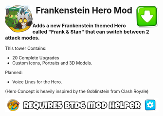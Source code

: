 <h1 align="center">
<a href="https://github.com/doombubbles/FrankensteinHero/releases/latest/download/FrankensteinHero.dll">
    <img align="left" alt="Icon" height="90" src="Icon.png">
    <img align="right" alt="Download" height="75" src="https://raw.githubusercontent.com/gurrenm3/BTD-Mod-Helper/master/BloonsTD6%20Mod%20Helper/Resources/DownloadBtn.png">
</a>
Frankenstein Hero Mod
</h1>

### Adds a new Frankenstein themed Hero called "Frank & Stan" that can switch between 2 attack modes.

This tower Contains:
* 20 Complete Upgrades
* Custom Icons, Portraits and 3D Models.

Planned:
* Voice Lines for the Hero.

(Hero Concept is heavily inspired by the Goblinstein from Clash Royale)

[![Requires BTD6 Mod Helper](https://raw.githubusercontent.com/gurrenm3/BTD-Mod-Helper/master/banner.png)](https://github.com/gurrenm3/BTD-Mod-Helper#readme)
